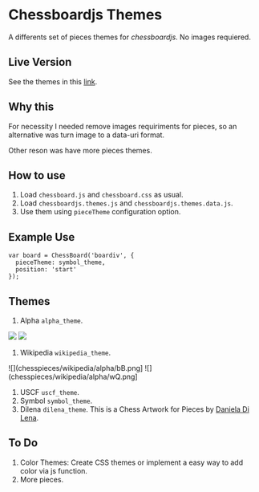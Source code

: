 # Chessboardjs Themes

A differents set of pieces themes for *chessboardjs*. No images requiered.

## Live Version

See the themes in this [link](https://cdn.rawgit.com/jbkunst/chessboardjs-themes/master/index.html). 

## Why this

For necessity I needed remove images requiriments for pieces, so an alternative was turn 
image to a data-uri format.

Other reson was have more pieces themes.

## How to use

1. Load `chessboard.js` and `chessboard.css` as usual.
2. Load `chessboardjs.themes.js` and `chessboardjs.themes.data.js`.
3. Use them using `pieceTheme` configuration option.

## Example Use

```
var board = ChessBoard('boardiv', {
  pieceTheme: symbol_theme,
  position: 'start'
});
```

## Themes

1. Alpha `alpha_theme`.

![](https://raw.githubusercontent.com/jbkunst/chessboardjs-themes/master/chesspieces/alpha/bB.png)
![](https://raw.githubusercontent.com/jbkunst/chessboardjs-themes/master/chesspieces/alpha/wQ.png)

1. Wikipedia `wikipedia_theme`.

![](chesspieces/wikipedia/alpha/bB.png]
![](chesspieces/wikipedia/alpha/wQ.png]

1. USCF `uscf_theme`.
1. Symbol `symbol_theme`.
1. Dilena `dilena_theme`. This is a Chess Artwork for Pieces by [Daniela Di Lena](http://www.dilena.de/161491/1618285/work/chess-pieces-and-board).

## To Do

1. Color Themes: Create CSS themes or implement a easy way to add color via js function.
2. More pieces.